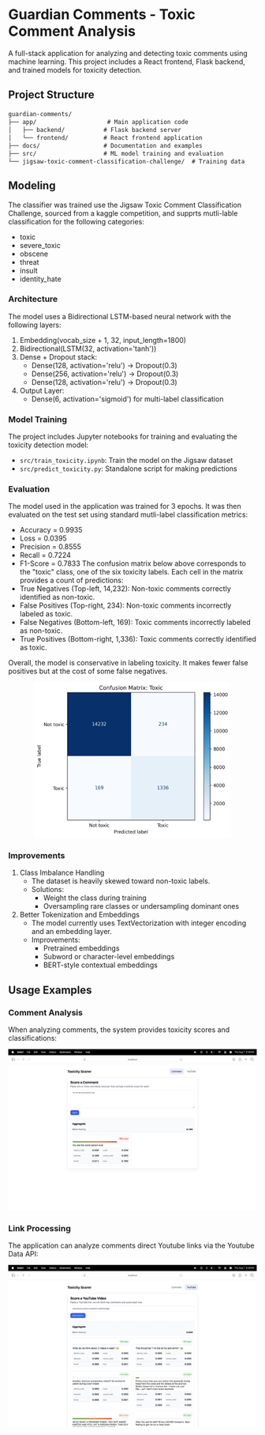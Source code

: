 # Guardian Comments - Toxic Comment Analysis

A full-stack application for analyzing and detecting toxic comments using machine learning. This project includes a React frontend, Flask backend, and trained models for toxicity detection.

## Project Structure

```
guardian-comments/
├── app/                    # Main application code
│   ├── backend/           # Flask backend server
│   └── frontend/          # React frontend application
├── docs/                  # Documentation and examples
├── src/                   # ML model training and evaluation
└── jigsaw-toxic-comment-classification-challenge/  # Training data
```

## Modeling

The classifier was trained use the Jigsaw Toxic Comment Classification Challenge, sourced from a kaggle competition, and supprts mutli-lable classification for the following categories:
- toxic
- severe_toxic
- obscene
- threat
- insult
- identity_hate

### Architecture

The model uses a Bidirectional LSTM-based neural network with the following layers:
1) Embedding(vocab_size + 1, 32, input_length=1800)
2) Bidirectional(LSTM(32, activation='tanh'))
3) Dense + Dropout stack:
    - Dense(128, activation='relu') -> Dropout(0.3)
    - Dense(256, activation='relu') -> Dropout(0.3)
    - Dense(128, activation='relu') -> Dropout(0.3)
4) Output Layer:
    - Dense(6, activation='sigmoid') for multi-label classification


### Model Training

The project includes Jupyter notebooks for training and evaluating the toxicity detection model:

- `src/train_toxicity.ipynb`: Train the model on the Jigsaw dataset
- `src/predict_toxicity.py`: Standalone script for making predictions

### Evaluation

The model used in the application was trained for 3 epochs. It was then evaluated on the test set using standard mutli-label classification metrics:
- Accuracy = 0.9935
- Loss = 0.0395
- Precision = 0.8555
- Recall = 0.7224
- F1-Score = 0.7833
The confusion matrix below above corresponds to the "toxic" class, one of the six toxicity labels. Each cell in the matrix provides a count of predictions:
- True Negatives (Top-left, 14,232): Non-toxic comments correctly identified as non-toxic.
- False Positives (Top-right, 234): Non-toxic comments incorrectly labeled as toxic.
- False Negatives (Bottom-left, 169): Toxic comments incorrectly labeled as non-toxic.
- True Positives (Bottom-right, 1,336): Toxic comments correctly identified as toxic.

Overall, the model is conservative in labeling toxicity. It makes fewer false positives but at the cost of some false negatives.

<p align="center">
  <img src="docs/confusion_matrix.png" alt="Toxic Confusion Matrix" width="400"/>
</p>

### Improvements

1) Class Imbalance Handling
    - The dataset is heavily skewed toward non-toxic labels.
    - Solutions:
        - Weight the class during training
        - Oversampling rare classes or undersampling dominant ones
2) Better Tokenization and Embeddings
    - The model currently uses TextVectorization with integer encoding and an embedding layer.
    - Improvements: 
        - Pretrained embeddings
        - Subword or character-level embeddings
        - BERT-style contextual embeddings

## Usage Examples

### Comment Analysis
When analyzing comments, the system provides toxicity scores and classifications:

![Toxic Comment Example](docs/toxic_comment.png)

### Link Processing
The application can analyze comments direct Youtube links via the Youtube Data API:

![Link Processing Example](docs/link_example.png)
